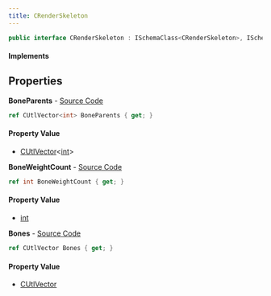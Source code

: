 ```yaml
---
title: CRenderSkeleton
---
```


```csharp
public interface CRenderSkeleton : ISchemaClass<CRenderSkeleton>, ISchemaField, ISchemaClass, INativeHandle
```

#### Implements

## Properties

**BoneParents** - [Source Code](https://github.com/swiftly-solution/swiftlys2/blob/main/managed/src/SwiftlyS2.Generated/Schemas/Interfaces/CRenderSkeleton.cs#L19)

```csharp
ref CUtlVector<int> BoneParents { get; }
```

#### Property Value

- [CUtlVector](/docs/api/shared/natives/cutlvector-1)<[int](https://learn.microsoft.com/dotnet/api/system.int32)>

**BoneWeightCount** - [Source Code](https://github.com/swiftly-solution/swiftlys2/blob/main/managed/src/SwiftlyS2.Generated/Schemas/Interfaces/CRenderSkeleton.cs#L21)

```csharp
ref int BoneWeightCount { get; }
```

#### Property Value

- [int](https://learn.microsoft.com/dotnet/api/system.int32)

**Bones** - [Source Code](https://github.com/swiftly-solution/swiftlys2/blob/main/managed/src/SwiftlyS2.Generated/Schemas/Interfaces/CRenderSkeleton.cs#L17)

```csharp
ref CUtlVector Bones { get; }
```

#### Property Value

- [CUtlVector](/docs/api/shared/natives/cutlvector)

